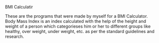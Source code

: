 BMI Calculatir 

These are the programs that were made by myself for a BMI Calculator.
Body Mass Index is an index calculated with the help of the height and weight of a person which categorieses him or her to different groups like healthy, over weight, under weight, etc. as per the standard guidelines and research.
